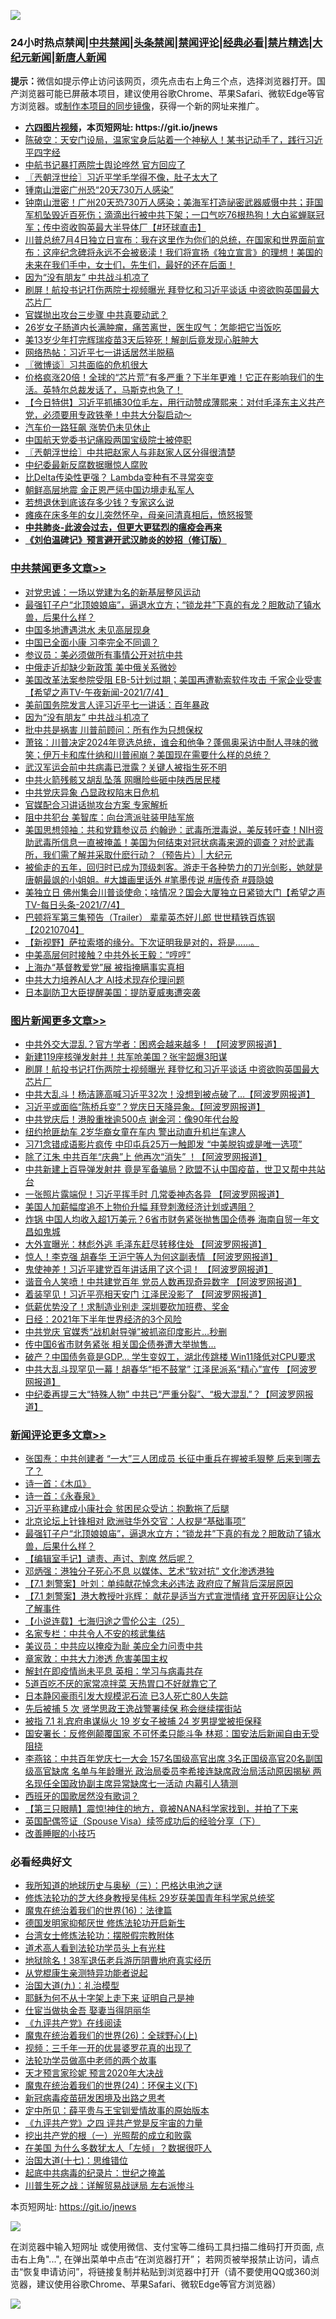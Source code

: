 ![](https://raw.githubusercontent.com/fqnews/bnews/master/64photo/fqnews-qr.jpg)

<div id="tt">
<h3>24小时热点禁闻|<a href="#%E4%B8%AD%E5%85%B1%E7%A6%81%E9%97%BB%E6%9B%B4%E5%A4%9A%E6%96%87%E7%AB%A0">中共禁闻</a>|<a href="#%E5%9B%BE%E7%89%87%E6%96%B0%E9%97%BB%E6%9B%B4%E5%A4%9A%E6%96%87%E7%AB%A0">头条禁闻</a>|<a href="#%E6%96%B0%E9%97%BB%E8%AF%84%E8%AE%BA%E6%9B%B4%E5%A4%9A%E6%96%87%E7%AB%A0">禁闻评论|<a href="#%E5%BF%85%E7%9C%8B%E7%BB%8F%E5%85%B8%E5%A5%BD%E6%96%87">经典必看|<a href="/video.md#%E7%A6%81%E7%89%87%E7%B2%BE%E9%80%89">禁片精选</a>|<a href="https://github.com/fqnews/djy/blob/master/gb/nf1351518.md#1">大纪元新闻</a>|<a href="https://github.com/fqnews/ntdtv/blob/master/gb/prog204.md#1">新唐人新闻</a></h3>
<div><b>提示：</b>微信如提示停止访问该网页，须先点击右上角三个点，选择浏览器打开。国产浏览器可能已屏蔽本项目，建议使用谷歌Chrome、苹果Safari、微软Edge等官方浏览器。或<a href="https://github.com/fqnews/bnews/blob/master/%E5%88%B6%E4%BD%9Cgit%E7%A6%81%E9%97%BB%E9%95%9C%E5%83%8F.md">制作本项目的同步镜像</a>，获得一个新的网址来推广。</div>
<ul>
<li><b><a href="http://d1.bdrive.tk/64.mp4" target="_blank">六四图片视频</a>，本页短网址: https://git.io/jnews</b></li>
<li><a href="/bannedvideo/20210704/1580320.md">陈破空：天安门设局，温家宝身后站着一个神秘人！某书记动手了，践行习近平四字经</a></li>
<li><a href="/cbnews/20210705/1580462.md">中航书记暴打两院士舆论哗然 官方回应了</a></li>
<li><a href="/ssgc/20210704/1580402.md">〖兲朝浮世绘〗习近平学毛学得不像，肚子太大了</a></li>
<li><a href="/cnnews/20210705/1580593.md">锺南山泄密广州恐“20天730万人感染”</a></li>
<li><a href="/bannedvideo/20210705/1580539.md">钟南山泄密！广州20天恐730万人感染；美海军打造祕密武器威慑中共；菲国军机坠毁近百死伤；滴滴出行被中共下架；一口气吃76根热狗！大白鲨蝉联冠军；传中资收购英最大半导体厂【#环球直击】</a></li>
<li><a href="/bannedvideo/20210705/1580451.md">川普总统7月4日独立日宣布：我在这里作为你们的总统，在国家和世界面前宣布：这座纪念碑将永远不会被亵渎！我们将宣扬《独立宣言》的理想！美国的未来在我们手中，女士们，先生们，最好的还在后面！</a></li>
<li><a href="/cbnews/20210705/1580677.md">因为“没有朋友” 中共战斗机凉了</a></li>
<li><a href="/topimagenews/20210704/1580353.md">刷屏！航投书记打伤两院士视频曝光 拜登忆和习近平谈话 中资欲购英国最大芯片厂</a></li>
<li><a href="/cbnews/20210705/1580463.md">官媒抛出攻台三步骤 中共真要动武？</a></li>
<li><a href="/health/20210705/1580554.md">26岁女子肠道内长满肿瘤，痛苦离世，医生叹气：怎能把它当饭吃</a></li>
<li><a href="/worldnews/20210705/1580506.md">美13岁少年打完辉瑞疫苗3天后猝死！解剖后竟发现心脏肿大</a></li>
<li><a href="/cnnews/20210705/1580660.md">网络热帖：习近平七一讲话居然半脱稿</a></li>
<li><a href="/ssgc/20210705/1580581.md">〖微博谈〗习共面临的危机很大</a></li>
<li><a href="/comments/20210704/1580329.md">价格疯涨20倍！全球的“芯片荒”有多严重？下半年更难！它正在影响我们的生活。英特尔总裁发话了，马斯克也急了！</a></li>
<li><a href="/bannedvideo/20210705/1580606.md">【今日特供】习近平抓捕30位毛左，用行动赞成薄熙来：对付毛泽东主义共产党，必须要用专政铁拳！中共大分裂启动～</a></li>
<li><a href="/cnnews/20210705/1580497.md">汽车价一路狂飙 涨势仍未见休止</a></li>
<li><a href="/headline/20210705/1580429.md">中国航天党委书记痛殴两国宝级院士被停职</a></li>
<li><a href="/ssgc/20210705/1580597.md">〖兲朝浮世绘〗中共把赵家人与非赵家人区分得很清楚</a></li>
<li><a href="/ssgc/20210704/1580359.md">中纪委最新反腐数据曝惊人腐败</a></li>
<li><a href="/cnnews/20210705/1580485.md">比Delta传染性更强？ Lambda变种有不寻常突变</a></li>
<li><a href="/headline/20210705/1580431.md">朝鲜高层地震 金正恩严惩中国边境走私军人</a></li>
<li><a href="/cnnews/20210705/1580452.md">若想退休到底该存多少钱？专家这么说</a></li>
<li><a href="/lifebaike/20210705/1580658.md">瘫痪在床多年的女儿突然怀孕，母亲问清真相后，愤怒报警</a></li>
<li><b><a href="/comments/20200211/1275071.md" target="_blank">中共肺炎-此波会过去，但更大更猛烈的瘟疫会再来</a></b></li>
<li><b><a href="/comments/20200207/1272816.md" target="_blank">《刘伯温碑记》预言避开武汉肺炎的妙招（修订版）</a></b></li>
</ul>
</div>

<div class="catlist">
<h3><a href="/cbnews/" target="_blank">中共禁闻</a><span><a href="/cbnews/" target="_blank" rel="nofollow">更多文章>></a></span></h3>
<ul>
<li><a href="/cbnews/20210705/1580881.md" target="_blank">对党忠诚：一场以党建为名的新基层整风运动</a></li>
<li><a href="/comments/20210705/1580880.md" target="_blank">最强钉子户“北顶娘娘庙”，逼退水立方；“锁龙井”下真的有龙？胆敢动了镇水兽，后果什么样？</a></li>
<li><a href="/cbnews/20210705/1580836.md" target="_blank">中国多地遭遇洪水 未见高层现身</a></li>
<li><a href="/cbnews/20210705/1580804.md" target="_blank">中国已全面小康 习李完全不同调？</a></li>
<li><a href="/cbnews/20210705/1580750.md" target="_blank">参议员：美必须做所有事情公开对抗中共</a></li>
<li><a href="/cbnews/20210705/1580731.md" target="_blank">中俄走近却缺少新政策 美中俄关系微妙</a></li>
<li><a href="/comments/20210705/1580728.md" target="_blank">美国改革法案参院受阻 EB-5计划过期；美国再遭勒索软件攻击 千家企业受害【希望之声TV-午夜新闻-2021/7/4】</a></li>
<li><a href="/cbnews/20210705/1580687.md" target="_blank">美前国务院发言人评习近平七一讲话：百年暴政</a></li>
<li><a href="/cbnews/20210705/1580677.md" target="_blank">因为“没有朋友” 中共战斗机凉了</a></li>
<li><a href="/cbnews/20210705/1580676.md" target="_blank">批中共是祸害 川普前顾问：所有作为只想保权</a></li>
<li><a href="/cbnews/20210705/1580648.md" target="_blank">萧铭：川普决定2024年竞选总统，谁会和他争？蓬佩奥采访中耐人寻味的微笑；伊万卡和库什纳和川普闹崩？美国现在需要什么样的总统？</a></li>
<li><a href="/cbnews/20210705/1580608.md" target="_blank">武汉军运会前中共病毒已泄露？关键人被指生死不明</a></li>
<li><a href="/cbnews/20210705/1580607.md" target="_blank">中共火箭残骸又胡乱坠落 网曝险些砸中陕西居民楼</a></li>
<li><a href="/cbnews/20210705/1580590.md" target="_blank">中共党庆异象 凸显政权陷末日危机</a></li>
<li><a href="/cbnews/20210705/1580589.md" target="_blank">官媒配合习讲话抛攻台方案 专家解析</a></li>
<li><a href="/cbnews/20210705/1580588.md" target="_blank">阻中共犯台 美智库：向台湾派驻装甲陆军旅</a></li>
<li><a href="/cbnews/20210705/1580564.md" target="_blank">美国思想领袖：共和党籍参议员 约翰逊：武毒所泄毒说，美反转吁查！NIH资助武毒所信息一直被掩盖！美国为何结束对冠状病毒来源的调查？对於武毒所，我们需了解并采取什麽行动？（预告片）| 大纪元</a></li>
<li><a href="/comments/20210705/1580563.md" target="_blank">被偷走的五年，回归时已成为顶级刺客。游走于各种势力的刀光剑影，她就是唐朝最飒的小姐姐。#大雄画里话外 #笔墨传说 #唐传奇 #聂隐娘</a></li>
<li><a href="/comments/20210705/1580557.md" target="_blank">美独立日 佛州集会川普谈使命；啥情况？国会大厦独立日紧锁大门【希望之声TV-每日头条-2021/7/4】</a></li>
<li><a href="/comments/20210705/1580545.md" target="_blank">巴顿将军第三集预告（Trailer） 辈辈英杰好儿郎 世世精铁百炼钢【20210704】</a></li>
<li><a href="/comments/20210705/1580540.md" target="_blank">【新视野】萨拉索塔的缘分。下次证明我是对的，将是……。</a></li>
<li><a href="/cbnews/20210705/1580538.md" target="_blank">中美高层何时接触？中共外长王毅：“哼哼”</a></li>
<li><a href="/cbnews/20210705/1580525.md" target="_blank">上海办“基督教爱党”展 被指掩瞒事实真相</a></li>
<li><a href="/cbnews/20210705/1580524.md" target="_blank">中共大力培养AI人才 AI技术现存伦理问题</a></li>
<li><a href="/cbnews/20210705/1580494.md" target="_blank">日本副防卫大臣提醒美国：提防夏威夷遭突袭</a></li>

</ul>
</div>
<div class="catlist">
<h3><a href="/topimagenews/" target="_blank">图片新闻</a><span><a href="/topimagenews/" target="_blank" rel="nofollow">更多文章>></a></span></h3>
<ul>
<li><a href="/topimagenews/20210705/1580819.md" target="_blank">中共外交大混乱？官方学者：困惑会越来越多！ 【阿波罗网报道】</a></li>
<li><a href="/topimagenews/20210705/1580483.md" target="_blank">新建119座核弹发射井！共军呛美国？张宇韶爆3阳谋</a></li>
<li><a href="/topimagenews/20210704/1580353.md" target="_blank">刷屏！航投书记打伤两院士视频曝光 拜登忆和习近平谈话 中资欲购英国最大芯片厂</a></li>
<li><a href="/topimagenews/20210704/1580198.md" target="_blank">中共大乱斗！杨洁篪高喊习近平32次！没想到被点破了&#8230;【阿波罗网报道】</a></li>
<li><a href="/topimagenews/20210704/1580090.md" target="_blank">习近平或面临“陈桥兵变”？党庆日天降异象。【阿波罗网报道】</a></li>
<li><a href="/topimagenews/20210704/1579925.md" target="_blank">中共党庆后！港股重挫逾500点 谢金河：像90年代台股</a></li>
<li><a href="/topimagenews/20210704/1579885.md" target="_blank">纽约抢匪劫车 2岁华裔女童在车内 警出动直升机拦车逮人</a></li>
<li><a href="/topimagenews/20210703/1579780.md" target="_blank">习71念错成语影片疯传 中印屯兵25万一触即发 “中美脱钩或是唯一选项”</a></li>
<li><a href="/topimagenews/20210703/1579613.md" target="_blank">除了江朱 中共百年“庆典”上 他再次“消失” ！【阿波罗网报道】</a></li>
<li><a href="/topimagenews/20210702/1579216.md" target="_blank">中共新建上百导弹发射井 竟是军备骗局？欧盟不认中国疫苗，世卫又帮中共站台</a></li>
<li><a href="/topimagenews/20210702/1578867.md" target="_blank">一张照片露端倪！习近平挥手时 几常委神态各异 【阿波罗网报道】</a></li>
<li><a href="/topimagenews/20210702/1578533.md" target="_blank">美国人加薪幅度追不上物价升幅 拜登刺激经济计划或遇阻？</a></li>
<li><a href="/topimagenews/20210701/1578374.md" target="_blank">炸锅 中国人均收入超1万美元？6省市财务紧张抛售国企债券 海南自贸一年文昌如鬼城</a></li>
<li><a href="/topimagenews/20210701/1578148.md" target="_blank">大外宣曝光：林彪外逃 毛泽东赶尽转移住处 【阿波罗网报道】</a></li>
<li><a href="/topimagenews/20210701/1578123.md" target="_blank">惊人！李克强 胡春华 王沪宁等人为何这副表情 【阿波罗网报道】</a></li>
<li><a href="/topimagenews/20210701/1578104.md" target="_blank">鬼使神差！习近平建党百年讲话用了这个词！ 【阿波罗网报道】</a></li>
<li><a href="/topimagenews/20210701/1578070.md" target="_blank">谐音令人笑喷！中共建党百年 党员人数再现奇异数字 【阿波罗网报道】</a></li>
<li><a href="/topimagenews/20210701/1577976.md" target="_blank">着装罕见！习近平亮相天安门 江泽民没影了 【阿波罗网报道】</a></li>
<li><a href="/topimagenews/20210701/1577804.md" target="_blank">低薪优势没了！求制造业别走 深圳要砍加班费、奖金</a></li>
<li><a href="/topimagenews/20210701/1577795.md" target="_blank">日经：2021年下半年世界经济的3个风险</a></li>
<li><a href="/topimagenews/20210701/1577782.md" target="_blank">中共党庆 官媒秀“战机射导弹”被抓盗印度影片…秒删</a></li>
<li><a href="/topimagenews/20210630/1577706.md" target="_blank">传中国6省市财务紧张 相关国企债券遭大举抛售…</a></li>
<li><a href="/topimagenews/20210630/1577541.md" target="_blank">破产？中国债务竟是GDP&#8230; 学生变奴工，湖北传跳楼 Win11降低对CPU要求</a></li>
<li><a href="/topimagenews/20210630/1577446.md" target="_blank">中共大乱斗现罕见一幕！胡春华“拒不鼓掌” 江泽民派系“精心”宣传 【阿波罗网报道】</a></li>
<li><a href="/topimagenews/20210630/1577424.md" target="_blank">中纪委再提三大“特殊人物” 中共已“严重分裂”、“极大混乱”？【阿波罗网报道】</a></li>

</ul>
</div>
<div class="catlist">
<h3><a href="/comments/" target="_blank">新闻评论</a><span><a href="/comments/" target="_blank" rel="nofollow">更多文章>></a></span></h3>
<ul>
<li><a href="/comments/20210705/1580912.md" target="_blank">张国焘：中共创建者 “一大”三人团成员 长征中重兵在握被毛狠整 后来到哪去了？</a></li>
<li><a href="/comments/20210705/1580897.md" target="_blank">诗一首：《木瓜》</a></li>
<li><a href="/comments/20210705/1580896.md" target="_blank">诗一首：《永春泉》</a></li>
<li><a href="/comments/20210705/1580889.md" target="_blank">习近平称建成小康社会 贫困民众受访：抱歉拖了后腿</a></li>
<li><a href="/comments/20210705/1580888.md" target="_blank">北京论坛上针锋相对 欧洲驻华外交官：人权是“基础事项”</a></li>
<li><a href="/comments/20210705/1580880.md" target="_blank">最强钉子户“北顶娘娘庙”，逼退水立方；“锁龙井”下真的有龙？胆敢动了镇水兽，后果什么样？</a></li>
<li><a href="/comments/20210705/1580870.md" target="_blank">【编辑室手记】谴责、声讨、割席 然后呢？</a></li>
<li><a href="/comments/20210705/1580869.md" target="_blank">邓炳强：港独分子死心不息 以媒体、艺术“软对抗” 文化渗透港独</a></li>
<li><a href="/comments/20210705/1580868.md" target="_blank">【7.1 刺警案】叶刘：单纯献花悼念未必违法 政府应了解背后深层原因</a></li>
<li><a href="/comments/20210705/1580865.md" target="_blank">【7.1 刺警案】港大教授叶兆辉： 献花是适当方式宣泄情绪 宜开死因庭让公众了解事件</a></li>
<li><a href="/comments/20210705/1580864.md" target="_blank">【小说连载】七海归途之雪伦公主（25）</a></li>
<li><a href="/comments/20210705/1580863.md" target="_blank">名家专栏：中共令人不安的核武集结</a></li>
<li><a href="/comments/20210705/1580828.md" target="_blank">美议员：中共应以掩疫为耻 美应全力问责中共</a></li>
<li><a href="/comments/20210705/1580827.md" target="_blank">章家敦：中共大力渗透 危害美国主权</a></li>
<li><a href="/comments/20210705/1580826.md" target="_blank">解封在即疫情尚未平息 英相：学习与病毒共存</a></li>
<li><a href="/comments/20210705/1580825.md" target="_blank">5道百吃不厌的家常凉拌菜 天热胃口不好就靠它了</a></li>
<li><a href="/comments/20210705/1580814.md" target="_blank">日本静冈豪雨引发大规模泥石流 已3人死亡80人失踪</a></li>
<li><a href="/comments/20210705/1580813.md" target="_blank">先后被捕 5 次 贤学思政王逸战警署续保 称会继续摆街站</a></li>
<li><a href="/comments/20210705/1580812.md" target="_blank">被指 7.1 礼宾府串谋纵火 19 岁女子被捕 24 岁男提堂被拒保释</a></li>
<li><a href="/comments/20210705/1580811.md" target="_blank">国安署长：反修例颠覆国家 不可怀柔只能斗争 林郑：国安法后新闻自由无受阻挠</a></li>
<li><a href="/comments/20210705/1580792.md" target="_blank">李燕铭：中共百年党庆七一大会 157名国级高官出席 3名正国级高官20名副国级高官缺席 名单与年龄曝光 政治局委员李希接连缺席政治局活动原因揭秘 两名现任全国政协副主席异常缺席七一活动 内幕引人猜测</a></li>
<li><a href="/comments/20210705/1580790.md" target="_blank">西班牙的国歌居然没有歌词？</a></li>
<li><a href="/comments/20210705/1580766.md" target="_blank">【第三只眼睛】震惊!神住的地方，竟被NANA科学家找到，并拍了下来</a></li>
<li><a href="/comments/20210705/1580765.md" target="_blank">英国配偶签证（Spouse Visa）续签成功后的经验分享（下）</a></li>
<li><a href="/comments/20210705/1580754.md" target="_blank">改善睡眠的小技巧</a></li>

</ul>
</div>

<div class="catlist">
<h3>必看经典好文</h3>
<ul>
<li><a href="/tculture/xiulian/20170726/797589.md" target="_blank">我所知道的地球历史与奥秘（三）：巴格达电池之谜</a></li>
<li><a href="/comments/20190517/1129285.md" target="_blank">修炼法轮功的芝大终身教授吴伟标 29岁获美国青年科学家总统奖</a></li>
<li><a href="/topimagenews/20180615/958090.md" target="_blank">魔鬼在统治着我们的世界(16)：法律篇</a></li>
<li><a href="/comments/20200722/1364497.md" target="_blank">德国发明家抑郁厌世 修炼法轮功开启新生</a></li>
<li><a href="/cbnews/20200610/1342772.md" target="_blank">台湾女士修炼法轮功：摆脱假宗教附体</a></li>
<li><a href="/comments/20200227/1284657.md" target="_blank">道术高人看到法轮功学员头上有光柱</a></li>
<li><a href="/cbnews/20200531/1337381.md" target="_blank">地狱除名！38军退伍老兵游历阴曹地府真实经历</a></li>
<li><a href="/comments/20210331/1516768.md" target="_blank">从党棍康生亲测特异功能者说起</a></li>
<li><a href="/cbnews/20180315/914943.md" target="_blank">治国大道(九)：礼治模型</a></li>
<li><a href="/ccpdope/20190803/1168965.md" target="_blank">耶稣为何不从十字架上走下来 证明自己是神</a></li>
<li><a href="/lifebaike/20161111/612348.md" target="_blank">仕宦当做执金吾 娶妻当得阴丽华</a></li>
<li><a href="/bookonline/20131116/201057.md" target="_blank">《九评共产党》在线阅读</a></li>
<li><a href="/comments/20181210/1044798.md" target="_blank">魔鬼在统治着我们的世界(26)：全球野心(上)</a></li>
<li><a href="/aomi/qiwen/20151223/484507.md" target="_blank">视频：三千年一开的优昙婆罗花真的出现了</a></li>
<li><a href="/comments/20200629/1352533.md" target="_blank">法轮功学员做高中老师的两个故事</a></li>
<li><a href="/topimagenews/20200513/1327828.md" target="_blank">天才预言家珍妮 预言2020年大决战</a></li>
<li><a href="/cbnews/20180907/994846.md" target="_blank">魔鬼在统治着我们的世界(24)：环保主义(下)</a></li>
<li><a href="/comments/20200917/1029129.md" target="_blank">新冠病毒疫苗研发困境及出路之思考</a></li>
<li><a href="/comments/20200616/1345658.md" target="_blank">定中所见：薛平贵与王宝钏爱情故事的原始版本</a></li>
<li><a href="/bookonline/20131116/201053.md" target="_blank">《九评共产党》之四 评共产党是反宇宙的力量</a></li>
<li><a href="/comments/20200629/1352460.md" target="_blank">挖出共产党的根（一）光照帮的成立和败露</a></li>
<li><a href="/comments/20200427/1319933.md" target="_blank">在美国 为什么多数犹太人「左倾」？数据很吓人</a></li>
<li><a href="/comments/20201110/1428674.md" target="_blank">治国大道(十七)：思维错位</a></li>
<li><a href="/comments/20200702/1354076.md" target="_blank">起底中共病毒的纪录片：世纪之掩盖</a></li>
<li><a href="/comments/20200908/1392745.md" target="_blank">川普生死之战：详解贸易战谜局 左右派惨斗</a></li>

</ul>
</div>

本页短网址: https://git.io/jnews

![](https://raw.githubusercontent.com/fqnews/bnews/master/64photo/fqnews-qr.jpg)

在浏览器中输入短网址 或使用微信、支付宝等二维码工具扫描二维码打开页面, 点击右上角"...", 在弹出菜单中点击“在浏览器打开”； 若网页被举报禁止访问，请点击“恢复申请访问”，将链接复制并粘贴到浏览器中打开（请不要使用QQ或360浏览器，建议使用谷歌Chrome、苹果Safari、微软Edge等官方浏览器）

![](https://raw.githubusercontent.com/fqnews/bnews/master/64photo/wx.jpg)